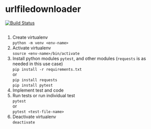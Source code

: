 # urlfiledownloader

[![Build Status](https://travis-ci.org/prthomas/urlfiledownloader.svg?branch=master)](https://travis-ci.org/prthomas/urlfiledownloader)

## 
1. Create virtualenv  
    `python -m venv <env-name>`
1. Activate virtualenv  
    `source <env-name>/bin/activate`
1. Install python modules `pytest`, and  other modules (`requests` is as needed in this use case)  
     `pip install -r requirements.txt`  
     or  
     `pip install requests`   
     `pip install pytest`
1. Implement test and code
1. Run tests or run individual test  
   `pytest`  
   or     
   `pytest <test-file-name>`
1. Deactivate virtualenv  
   `deactivate`
